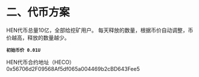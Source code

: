 # 二、代币方案

HEN代币总量10亿，全部给挖矿用户。 每天释放的数量，根据币价自动调整，币价越高，释放的数量越少。 

**`初始币价 0.01U`**

HEN代币合约地址（HECO） 0x56706d2F09568Af5df065a004469b2cBD643Fee5




